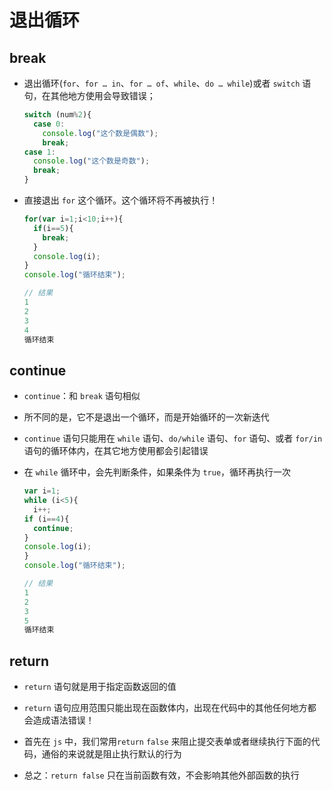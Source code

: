 # 退出循环

## break

+ 退出循环(`for`、`for … in`、`for … of`、`while`、`do … while`)或者 `switch` 语句，在其他地方使用会导致错误；

    ```js
    switch (num%2){
      case 0:
        console.log("这个数是偶数");
        break;
    case 1:
      console.log("这个数是奇数");
      break;
    }
    ```

+ 直接退出 `for` 这个循环。这个循环将不再被执行！

    ```js
    for(var i=1;i<10;i++){
      if(i==5){
        break;
      }
      console.log(i);
    }
    console.log("循环结束");

    // 结果
    1
    2
    3
    4
    循环结束
    ```

## continue

+ `continue`：和 `break` 语句相似
+ 所不同的是，它不是退出一个循环，而是开始循环的一次新迭代

+ `continue` 语句只能用在 `while` 语句、`do/while` 语句、`for` 语句、或者 `for/in` 语句的循环体内，在其它地方使用都会引起错误

+ 在 `while` 循环中，会先判断条件，如果条件为 `true`，循环再执行一次

  ```js
  var i=1;
  while (i<5){
    i++;
  if (i==4){
    continue;
  }
  console.log(i);
  }
  console.log("循环结束");

  // 结果
  1
  2
  3
  5
  循环结束
  ```

## return

+ `return` 语句就是用于指定函数返回的值

+ `return` 语句应用范围只能出现在函数体内，出现在代码中的其他任何地方都会造成语法错误！

+ 首先在 `js` 中，我们常用`return` `false` 来阻止提交表单或者继续执行下面的代码，通俗的来说就是阻止执行默认的行为

+ 总之：`return false` 只在当前函数有效，不会影响其他外部函数的执行
